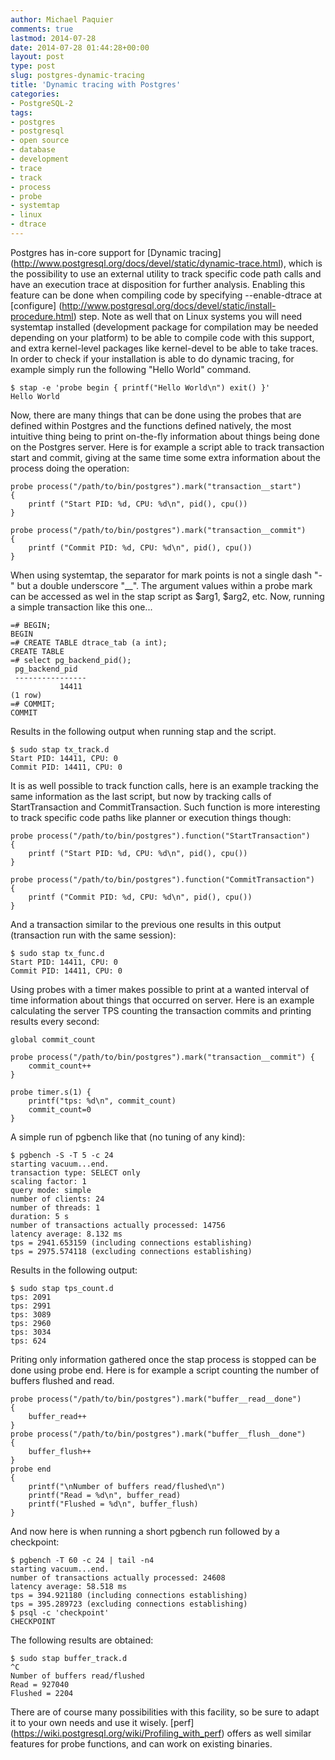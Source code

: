 ```yaml
---
author: Michael Paquier
comments: true
lastmod: 2014-07-28
date: 2014-07-28 01:44:28+00:00
layout: post
type: post
slug: postgres-dynamic-tracing
title: 'Dynamic tracing with Postgres'
categories:
- PostgreSQL-2
tags:
- postgres
- postgresql
- open source
- database
- development
- trace
- track
- process
- probe
- systemtap
- linux
- dtrace
---
```

Postgres has in-core support for [Dynamic tracing]
(http://www.postgresql.org/docs/devel/static/dynamic-trace.html), which
is the possibility to use an external utility to track specific code path
calls and have an execution trace at disposition for further analysis.
Enabling this feature can be done when compiling code by specifying
--enable-dtrace at [configure]
(http://www.postgresql.org/docs/devel/static/install-procedure.html) step.
Note as well that on Linux systems you will need systemtap installed
(development package for compilation may be needed depending on your
platform) to be able to compile code with this support, and extra
kernel-level packages like kernel-devel to be able to take traces. In
order to check if your installation is able to do dynamic tracing, for
example simply run the following "Hello World" command.

    $ stap -e 'probe begin { printf("Hello World\n") exit() }'
    Hello World

Now, there are many things that can be done using the probes that are
defined within Postgres and the functions defined natively, the most
intuitive thing being to print on-the-fly information about things being
done on the Postgres server. Here is for example a script able to track
transaction start and commit, giving  at the same time some extra information
about the process doing the operation:

    probe process("/path/to/bin/postgres").mark("transaction__start")
    {
        printf ("Start PID: %d, CPU: %d\n", pid(), cpu())
    }

    probe process("/path/to/bin/postgres").mark("transaction__commit")
    {
        printf ("Commit PID: %d, CPU: %d\n", pid(), cpu())
    }

When using systemtap, the separator for mark points is not a single dash "-"
but a double underscore "\_\_". The argument values within a probe mark can be
accessed as wel in the stap script as $arg1, $arg2, etc. Now, running a simple
transaction like this one...

    =# BEGIN;
    BEGIN
    =# CREATE TABLE dtrace_tab (a int);
    CREATE TABLE
    =# select pg_backend_pid();
     pg_backend_pid
     ----------------
               14411
    (1 row)
    =# COMMIT;
    COMMIT

Results in the following output when running stap and the script.

    $ sudo stap tx_track.d
    Start PID: 14411, CPU: 0
    Commit PID: 14411, CPU: 0

It is as well possible to track function calls, here is an example tracking
the same information as the last script, but now by tracking calls of
StartTransaction and CommitTransaction. Such function is more interesting to
track specific code paths like planner or execution things though:

    probe process("/path/to/bin/postgres").function("StartTransaction")
    {
        printf ("Start PID: %d, CPU: %d\n", pid(), cpu())
    }

    probe process("/path/to/bin/postgres").function("CommitTransaction")
    {
        printf ("Commit PID: %d, CPU: %d\n", pid(), cpu())
    }

And a transaction similar to the previous one results in this output
(transaction run with the same session):

    $ sudo stap tx_func.d
    Start PID: 14411, CPU: 0
    Commit PID: 14411, CPU: 0

Using probes with a timer makes possible to print at a wanted interval of
time information about things that occurred on server. Here is an example
calculating the server TPS counting the transaction commits and printing
results every second:

    global commit_count

    probe process("/path/to/bin/postgres").mark("transaction__commit") {
        commit_count++
    }

    probe timer.s(1) {
        printf("tps: %d\n", commit_count)
        commit_count=0
    }

A simple run of pgbench like that (no tuning of any kind):

    $ pgbench -S -T 5 -c 24
    starting vacuum...end.
    transaction type: SELECT only
    scaling factor: 1
    query mode: simple
    number of clients: 24
    number of threads: 1
    duration: 5 s
    number of transactions actually processed: 14756
    latency average: 8.132 ms
    tps = 2941.653159 (including connections establishing)
    tps = 2975.574118 (excluding connections establishing)

Results in the following output:

    $ sudo stap tps_count.d
    tps: 2091
    tps: 2991
    tps: 3089
    tps: 2960
    tps: 3034
    tps: 624

Priting only information gathered once the stap process is stopped
can be done using probe end. Here is for example a script counting
the number of buffers flushed and read.

    probe process("/path/to/bin/postgres").mark("buffer__read__done")
    {
        buffer_read++
    }
    probe process("/path/to/bin/postgres").mark("buffer__flush__done")
    {
        buffer_flush++
    }
    probe end
    {
        printf("\nNumber of buffers read/flushed\n")
        printf("Read = %d\n", buffer_read)
        printf("Flushed = %d\n", buffer_flush)
    }

And now here is when running a short pgbench run followed by a checkpoint:

    $ pgbench -T 60 -c 24 | tail -n4
    starting vacuum...end.
    number of transactions actually processed: 24608
    latency average: 58.518 ms
    tps = 394.921180 (including connections establishing)
    tps = 395.289723 (excluding connections establishing)
    $ psql -c 'checkpoint'
    CHECKPOINT

The following results are obtained:

    $ sudo stap buffer_track.d
    ^C
    Number of buffers read/flushed
    Read = 927040
    Flushed = 2204

There are of course many possibilities with this facility, so be sure to
adapt it to your own needs and use it wisely. [perf]
(https://wiki.postgresql.org/wiki/Profiling_with_perf) offers as well
similar features for probe functions, and can work on existing binaries.
